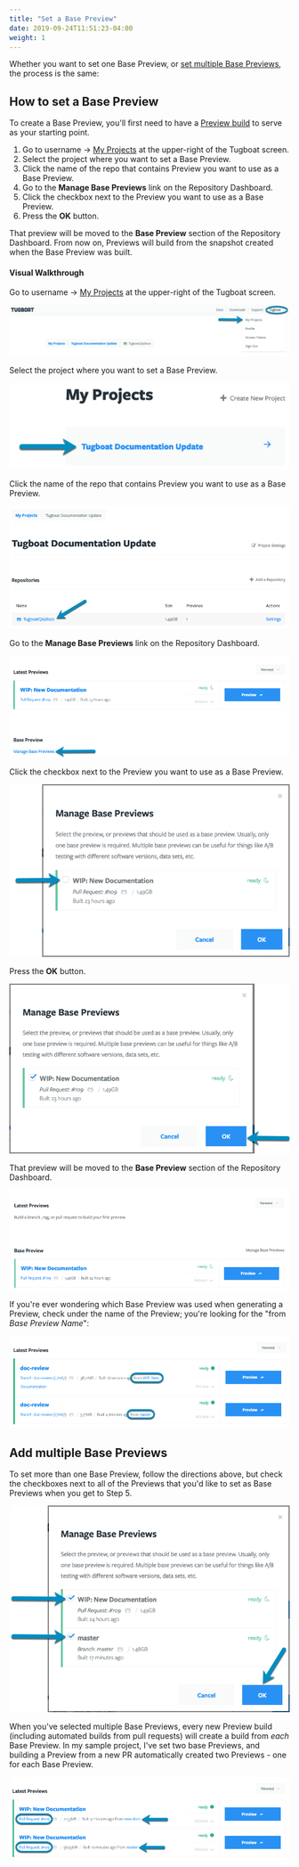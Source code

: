 ```yaml
---
title: "Set a Base Preview"
date: 2019-09-24T11:51:23-04:00
weight: 1
---
```


Whether you want to set one Base Preview, or
[set multiple Base Previews](#add-multiple-base-previews), the process is the
same:

## How to set a Base Preview

To create a Base Preview, you'll first need to have a
[Preview build](../administer-previews/index.md#build-previews) to serve as your
starting point.

1. Go to username -> [My Projects](https://dashboard.tugboat.qa/projects) at the
   upper-right of the Tugboat screen.
2. Select the project where you want to set a Base Preview.
3. Click the name of the repo that contains Preview you want to use as a Base
   Preview.
4. Go to the **Manage Base Previews** link on the Repository Dashboard.
5. Click the checkbox next to the Preview you want to use as a Base Preview.
6. Press the **OK** button.

That preview will be moved to the **Base Preview** section of the Repository
Dashboard. From now on, Previews will build from the snapshot created when the
Base Preview was built.

#### Visual Walkthrough

Go to username -> [My Projects](https://dashboard.tugboat.qa/projects) at the
upper-right of the Tugboat screen.

![Go to username -> My Projects](/_images/go-to-user-my-projects.png)

Select the project where you want to set a Base Preview.

![Select the project](/_images/select-a-project.png)

Click the name of the repo that contains Preview you want to use as a Base
Preview.

![Click into Tugboat repository](/_images/click-into-tugboat-repository.png)

Go to the **Manage Base Previews** link on the Repository Dashboard.

![Go to Manage Base Previews](/_images/set-base-preview-go-to-manage-base-previews.png)

Click the checkbox next to the Preview you want to use as a Base Preview.

![Click the checkbox to select a Base Preview](/_images/set-base-preview-click-checkbox.png)

Press the **OK** button.

![Press OK to confirm Base Preview](/_images/set-base-preview-press-ok.png)

That preview will be moved to the **Base Preview** section of the Repository
Dashboard.

![Base Preview in repository](/_images/set-base-preview-after.png)

If you're ever wondering which Base Preview was used when generating a Preview,
check under the name of the Preview; you're looking for the "from _Base Preview
Name_":

![View Base Preview for Preview](/_images/view-base-preview-for-preview.png)

## Add multiple Base Previews

To set more than one Base Preview, follow the directions above, but check the
checkboxes next to all of the Previews that you'd like to set as Base Previews
when you get to Step 5.

![Set multiple Base Previews](/_images/set-multiple-base-previews.png)

When you've selected multiple Base Previews, every new Preview build (including
automated builds from pull requests) will create a build from _each_ Base
Preview. In my sample project, I've set two base Previews, and building a
Preview from a new PR automatically created two Previews - one for each Base
Preview.

![Multiple Base Previews generating multiple Preview builds](/_images/multiple-base-preview-builds.png)
